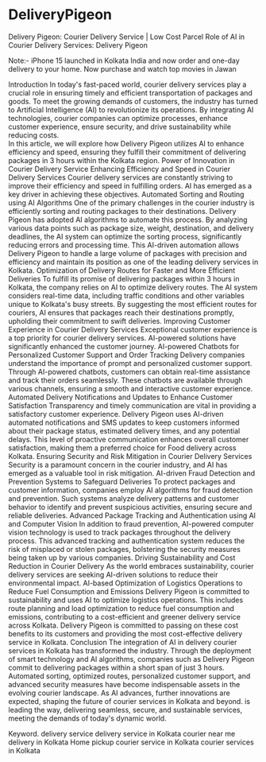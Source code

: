 # DeliveryPigeon
Delivery Pigeon: Courier Delivery Service | Low Cost Parcel
Role of AI in Courier Delivery Services: Delivery Pigeon 


Note:- iPhone 15 launched in Kolkata India and now order and one-day delivery to your home. Now purchase and watch top movies in Jawan


Introduction 
In today's fast-paced world, courier delivery services play a crucial role in ensuring timely and efficient transportation of packages and goods. To meet the growing demands of customers, the industry has turned to Artificial Intelligence (AI) to revolutionize its operations. By integrating AI technologies, courier companies can optimize processes, enhance customer experience, ensure security, and drive sustainability while reducing costs.  
In this article, we will explore how Delivery Pigeon utilizes AI to enhance efficiency and speed, ensuring they fulfill their commitment of delivering packages in 3 hours within the Kolkata region. 
Power of Innovation in Courier Delivery Service 
Enhancing Efficiency and Speed in Courier Delivery Services 
Courier delivery services are constantly striving to improve their efficiency and speed in fulfilling orders. AI has emerged as a key driver in achieving these objectives. 
Automated Sorting and Routing using AI Algorithms 
One of the primary challenges in the courier industry is efficiently sorting and routing packages to their destinations. Delivery Pigeon has adopted AI algorithms to automate this process. By analyzing various data points such as package size, weight, destination, and delivery deadlines, the AI system can optimize the sorting process, significantly reducing errors and processing time. This AI-driven automation allows Delivery Pigeon to handle a large volume of packages with precision and efficiency and maintain its position as one of the leading delivery services in Kolkata. 
Optimization of Delivery Routes for Faster and More Efficient Deliveries 
To fulfill its promise of delivering packages within 3 hours in Kolkata, the company relies on AI to optimize delivery routes. The AI system considers real-time data, including traffic conditions and other variables unique to Kolkata's busy streets. By suggesting the most efficient routes for couriers, AI ensures that packages reach their destinations promptly, upholding their commitment to swift deliveries. 
Improving Customer Experience in Courier Delivery Services 
Exceptional customer experience is a top priority for courier delivery services. AI-powered solutions have significantly enhanced the customer journey. 
AI-powered Chatbots for Personalized Customer Support and Order Tracking 
Delivery companies understand the importance of prompt and personalized customer support. Through AI-powered chatbots, customers can obtain real-time assistance and track their orders seamlessly. These chatbots are available through various channels, ensuring a smooth and interactive customer experience. 
Automated Delivery Notifications and Updates to Enhance Customer Satisfaction 
Transparency and timely communication are vital in providing a satisfactory customer experience. Delivery Pigeon uses AI-driven automated notifications and SMS updates to keep customers informed about their package status, estimated delivery times, and any potential delays. This level of proactive communication enhances overall customer satisfaction, making them a preferred choice for Food delivery across Kolkata. 
Ensuring Security and Risk Mitigation in Courier Delivery Services 
Security is a paramount concern in the courier industry, and AI has emerged as a valuable tool in risk mitigation. 
AI-driven Fraud Detection and Prevention Systems to Safeguard Deliveries 
To protect packages and customer information, companies employ AI algorithms for fraud detection and prevention. Such systems analyze delivery patterns and customer behavior to identify and prevent suspicious activities, ensuring secure and reliable deliveries. 
Advanced Package Tracking and Authentication using AI and Computer Vision 
In addition to fraud prevention, AI-powered computer vision technology is used to track packages throughout the delivery process. This advanced tracking and authentication system reduces the risk of misplaced or stolen packages, bolstering the security measures being taken up by various companies. 
Driving Sustainability and Cost Reduction in Courier Delivery 
As the world embraces sustainability, courier delivery services are seeking AI-driven solutions to reduce their environmental impact. 
AI-based Optimization of Logistics Operations to Reduce Fuel Consumption and Emissions 
Delivery Pigeon is committed to sustainability and uses AI to optimize logistics operations. This includes route planning and load optimization to reduce fuel consumption and emissions, contributing to a cost-efficient and greener delivery service across Kolkata. Delivery Pigeon is committed to passing on these cost benefits to its customers and providing the most cost-effective delivery service in Kolkata. 
 Conclusion 
The integration of AI in delivery courier services in Kolkata has transformed the industry. Through the deployment of smart technology and AI algorithms, companies such as Delivery Pigeon commit to delivering packages within a short span of just 3 hours. Automated sorting, optimized routes, personalized customer support, and advanced security measures have become indispensable assets in the evolving courier landscape. As AI advances, further innovations are expected, shaping the future of courier services in Kolkata and beyond. is leading the way, delivering seamless, secure, and sustainable services, meeting the demands of today's dynamic world. 


Keyword.
delivery service
delivery service in Kolkata
courier near me
delivery in Kolkata
Home pickup courier service in Kolkata
courier services in Kolkata











